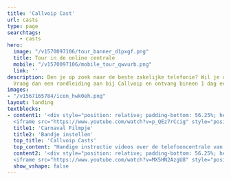 ```yaml
---
title: 'Callvoip Cast'
url: casts
type: page
searchtags:
    - casts
hero:
  image: "/v1570097106/tour_banner_d1pxgf.png"
  title: Tour in de online centrale
  mobile: "/v1570097106/mobile_tour_qwvurb.png"
  link: ''
description: Ben je op zoek naar de beste zakelijke telefonie? Wil je dit gratis uitproberen?
  Vraag dan een rondleiding aan bij Callvoip en ontvang binnen 1 dag een uitnodiging.
images:
- "/v1567165784/icon_hwk0eh.png"
layout: landing
textblocks:
- content1: '<div style="position: relative; padding-bottom: 56.25%; height: 0; overflow: hidden;">
  <iframe src="https://www.youtube.com/watch?v=p_QEz7rCcig" style="position: absolute; top: 0; left: 0; width: 100%; height: 100%; border:0;" allowfullscreen title="YouTube Video"></iframe></div>'
  title1: 'Carnaval Filmpje'
  title2: 'Bandje instellen'
  top_title: 'Callvoip Casts'
  top_content: "Handige instructie videos over de telefooncentrale van Callvoip."
  content2: '<div style="position: relative; padding-bottom: 56.25%; height: 0; overflow: hidden;">
  <iframe src="https://www.youtube.com/watch?v=MX5HN2AzgU8" style="position: absolute; top: 0; left: 0; width: 100%; height: 100%; border:0;" allowfullscreen title="YouTube Video"></iframe></div>'
  show_vshape: false
---
```

